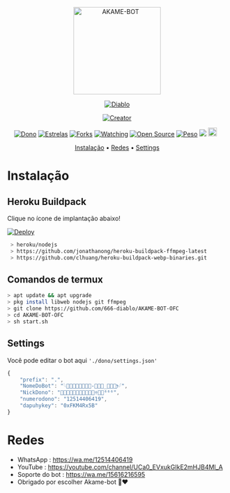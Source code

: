 <p align="center">
<img src="https://64.media.tumblr.com/bc16b24b8227d2ce7315a8c622babf5e/f5483187cd3e42ed-3c/s640x960/1892ea9f06c15fc22660790f6702c14f1ed1ed0f.jpg" alt="AKAME-BOT" width="200"/>

<p align="center">
    <a href="https://zeeoneofc.github.io">
        <img
            src="https://readme-typing-svg.herokuapp.com?size=15&width=280&lines=Obligado+por+usar+Akame+bot+❤️"
            alt="Diablo"
        />
    </a>
</p>

</p>
<p align="center">
<a href="https://github.com/666-diablo"><img title="Creator" src="https://img.shields.io/badge/Creator-Diablo-red.svg?style=for-the-badge&logo=github"></a>
</p>
<p align="center">
<a href="https://wa.me/12514406419"><img title="Dono" src="https://img.shields.io/github/followers/666-diablo?color=red&style=flat-square"></a>
<a href="https://github.com/666-diablo/AKAME-BOT-OFC/stargazers/"><img title="Estrelas" src="https://img.shields.io/github/stars/666-diablo/AKAME-BOT-OFC?color=blue&style=flat-square"></a>
<a href="https://github.com/666-diablo/AKAME-BOT-OFC/network/members"><img title="Forks" src="https://img.shields.io/github/forks/666-diablo/AKAME-BOT-OFC?color=red&style=flat-square"></a>
<a href="https://github.com/666-diablo/AKAME-BOT-OFC/watchers"><img title="Watching" src="https://img.shields.io/github/watchers/666-diablo/AKAME-BOT-OFC?label=Watchers&color=blue&style=flat-square"></a>
<a href="https://github.com/666-diablo/AKAME-BOT-OFC"><img title="Open Source" src="https://badges.frapsoft.com/os/v2/open-source.svg?v=103"></a>
<a href="https://github.com/666-diablo/AKAME-BOT-OFC/"><img title="Peso" src="https://img.shields.io/github/repo-size/666-diablo/AKAME-BOT-OFC?style=flat-square&color=green"></a>
<a href="https://hits.seeyoufarm.com"><img src="https://hits.seeyoufarm.com/api/count/incr/badge.svg?url=https%3A%2F%2Fgithub.com%2F666-diablo%2FAKAME-BOT-OFC&count_bg=%2379C83D&title_bg=%23555555&icon=probot.svg&icon_color=%2300FF6D&title=hits&edge_flat=false"/></a>
<a href="https://github.com/666-diablo/AKAME-BOT-OFC/graphs/commit-activity"><img height="20" src="https://img.shields.io/badge/Maintained%3F-yes-green.svg"></a>&nbsp;&nbsp;
</p>

<p align="center">
  <a href="#Instalação">Instalação</a> •
  <a href="https://github.com/666-diablo/AKAME-BOT-OFC#Redes">Redes</a> •
  <a href="https://github.com/666-diablo/AKAME-BOT-OFC#Aqui você pode editar o bot">Settings</a>

</p>
</div>


# Instalação
## Heroku Buildpack

Clique no ícone de implantação abaixo!

[![Deploy](https://www.herokucdn.com/deploy/button.svg)](https://heroku.com/deploy?template=https://github.com/666-diablo/AKAME-BOT-OFC)

```bash
 > heroku/nodejs
 > https://github.com/jonathanong/heroku-buildpack-ffmpeg-latest
 > https://github.com/clhuang/heroku-buildpack-webp-binaries.git
```

## Comandos de termux
```bash
> apt update && apt upgrade
> pkg install libweb nodejs git ffmpeg
> git clone https://github.com/666-diablo/AKAME-BOT-OFC
> cd AKAME-BOT-OFC
> sh start.sh
```

## Settings
Você pode editar o bot aqui `'./dono/settings.json'`

```ts
{
	"prefix": ".",
	"NomeDoBot": "𓆩ꪶ͢͜𝐀𝐊𝐀𝐌𝐄-𝐁𝐎𝐓_𝐎𝐅𝐂ꫂ𓆪",
	"NickDono": "ᬊ⃔⃕͜𝐃𝐈𝚫𝐁𝐋͢𝚯♱᭄⛧⁶⁶⁶",
	"numerodono": "12514406419",
	"dapuhykey": "0xFKM4Rx5B"
}
```
# Redes
- WhatsApp : https://wa.me/12514406419
- YouTube : https://youtube.com/channel/UCa0_EVxukGIkE2mHJB4Ml_A
- Soporte do bot : https://wa.me/15616216595
- Obrigado por escolher Akame-bot 🖤❤️
